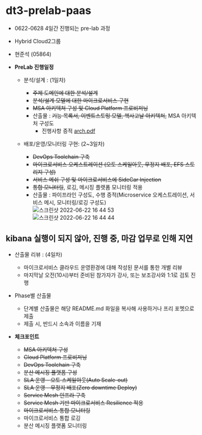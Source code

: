# dt3-prelab-paas
- 0622-0628 4일간 진행되는 pre-lab 과정
- Hybrid Cloud2그룹
- 현준석 (05864)

- **PreLab 진행일정**
  - 분석/설계 : (1일차) 
    - ~~주제 도메인에 대한 분석/설계~~
    - ~~분석/설계 모델에 대한 마이크로서비스 구현~~
    - ~~MSA 아키텍처 구성 및 Cloud Platform 프로비저닝~~
    - 산출물 : ~~기능 목록서, 이벤트스토밍 모델, 헥사고날 아키텍처,~~ MSA 아키텍처 구성도  
      - 진행사항 증적
      [arch.pdf](https://github.com/JunseokH/dt3-prelab-paas/files/8996720/arch.pdf)

  
  - 배포/운영/모니터링 구현: (2~3일차) 
    - ~~DevOps Toolchain 구축~~
    - ~~마이크로서비스 오케스트레이션 (오토 스케일아웃, 무정지 배포, EFS 스토리지 구성)~~
    - ~~서비스 메쉬 구성 및 마이크로서비스에 SideCar Injection~~
    - ~~통합 모니터링~~, 로깅, 메시징 플랫폼 모니터링 적용
    - 산출물 : 파이프라인 구성도, 수행 증적(Microservice 오케스트레이션, 서비스 메시, 모니터링/로깅 구성도)  
        ![스크린샷 2022-06-22 16 44 53](https://user-images.githubusercontent.com/48197252/174979323-544354a0-5b08-48d6-981b-722df4a43e90.png)
        ![스크린샷 2022-06-22 16 44 44](https://user-images.githubusercontent.com/48197252/174979328-1b083cef-9168-46a4-81ee-8db314d612e4.png)
        
        
## kibana 실행이 되지 않아, 진행 중, 마감 업무로 인해 지연
 
 
 
  - 산출물 리뷰 : (4일차)
    - 마이크로서비스 클라우드 운영환경에 대해 작성된 문서를 통한 개별 리뷰
    - 마지막날 오전(10시)부터 준비된 참가자가 강사, 또는 보조강사와 1:1로 검토 진행
   
  - Phase별 산출물
    - 단계별 산출물은 해당 README.md 화일을 복사해 사용하거나 프리 포멧으로 제출
    - 제출 시, 반드시 소속과 이름을 기재
 
- **체크포인트** 
  - ~~MSA 아키텍처 구성~~
  - ~~Cloud Platform 프로비저닝~~ 
  - ~~DevOps Toolchain 구축~~ 
  - ~~분산 메시징 플랫폼 구성~~
  - ~~SLA 운영 - 오토 스케일아웃(Auto Scale-out)~~
  - ~~SLA 운영 - 무정지 배포(Zero downtime Deploy)~~
  - ~~Service Mesh 인프라 구축~~
  - ~~Service Mesh 기반 마이크로서비스 Resilience 적용~~
  - ~~마이크로서비스 통합 모니터링~~
  - 마이크로서비스 통합 로깅
  - 분산 메시징 플랫폼 모니터링

